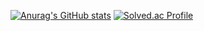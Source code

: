 [![Anurag's GitHub stats](https://github-readme-stats.vercel.app/api?username=Sk1llX)](https://github.com/anuraghazra/github-readme-stats)
[![Solved.ac Profile](http://mazassumnida.wtf/api/v2/generate_badge?boj=dev_skillx)](https://solved.ac/dev_skillx/)
